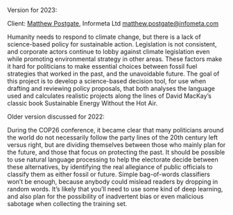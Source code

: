 Version for 2023:

Client: [Matthew Postgate](Matthew_Postgate "wikilink"), Informeta Ltd
<matthew.postgate@infometa.com>

Humanity needs to respond to climate change, but there is a lack of
science-based policy for sustainable action. Legislation is not
consistent, and corporate actors continue to lobby against climate
legislation even while promoting environmental strategy in other areas.
These factors make it hard for politicians to make essential choices
between fossil fuel strategies that worked in the past, and the
unavoidable future. The goal of this project is to develop a
science-based decision tool, for use when drafting and reviewing policy
proposals, that both analyses the language used and calculates realistic
projects along the lines of David MacKay’s classic book Sustainable
Energy Without the Hot Air.

Older version discussed for 2022:

During the COP26 conference, it became clear that many politicians
around the world do not necessarily follow the party lines of the 20th
century left versus right, but are dividing themselves between those who
mainly plan for the future, and those that focus on protecting the past.
It should be possible to use natural language processing to help the
electorate decide between these alternatives, by identifying the real
allegiance of public officials to classify them as either fossil or
future. Simple bag-of-words classifiers won’t be enough, because anybody
could mislead readers by dropping in random words. It’s likely that
you’ll need to use some kind of deep learning, and also plan for the
possibility of inadvertent bias or even malicious sabotage when
collecting the training set.